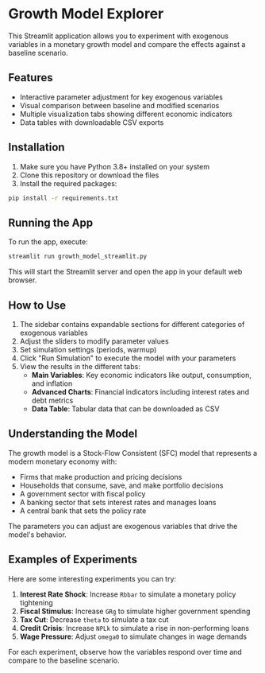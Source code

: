 # Growth Model Explorer

This Streamlit application allows you to experiment with exogenous variables in a monetary growth model and compare the effects against a baseline scenario.

## Features

- Interactive parameter adjustment for key exogenous variables
- Visual comparison between baseline and modified scenarios
- Multiple visualization tabs showing different economic indicators
- Data tables with downloadable CSV exports

## Installation

1. Make sure you have Python 3.8+ installed on your system
2. Clone this repository or download the files
3. Install the required packages:

```bash
pip install -r requirements.txt
```

## Running the App

To run the app, execute:

```bash
streamlit run growth_model_streamlit.py
```

This will start the Streamlit server and open the app in your default web browser.

## How to Use

1. The sidebar contains expandable sections for different categories of exogenous variables
2. Adjust the sliders to modify parameter values
3. Set simulation settings (periods, warmup)
4. Click "Run Simulation" to execute the model with your parameters
5. View the results in the different tabs:
   - **Main Variables**: Key economic indicators like output, consumption, and inflation
   - **Advanced Charts**: Financial indicators including interest rates and debt metrics
   - **Data Table**: Tabular data that can be downloaded as CSV

## Understanding the Model

The growth model is a Stock-Flow Consistent (SFC) model that represents a modern monetary economy with:

- Firms that make production and pricing decisions
- Households that consume, save, and make portfolio decisions
- A government sector with fiscal policy
- A banking sector that sets interest rates and manages loans
- A central bank that sets the policy rate

The parameters you can adjust are exogenous variables that drive the model's behavior.

## Examples of Experiments

Here are some interesting experiments you can try:

1. **Interest Rate Shock**: Increase `Rbbar` to simulate a monetary policy tightening
2. **Fiscal Stimulus**: Increase `GRg` to simulate higher government spending
3. **Tax Cut**: Decrease `theta` to simulate a tax cut
4. **Credit Crisis**: Increase `NPLk` to simulate a rise in non-performing loans
5. **Wage Pressure**: Adjust `omega0` to simulate changes in wage demands

For each experiment, observe how the variables respond over time and compare to the baseline scenario. 